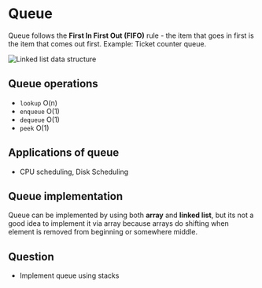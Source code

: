 # Queue

Queue follows the **First In First Out (FIFO)** rule - the item that goes in first is the item that comes out first. Example: Ticket counter queue.

![Linked list data structure](https://github.com/isandeepbansal/data-structures-and-algorithms/blob/main/assets/queue.webp)

## Queue operations

- `lookup` O(n)
- `enqueue` O(1)
- `dequeue` O(1)
- `peek` O(1)

## Applications of queue

- CPU scheduling, Disk Scheduling

## Queue implementation

Queue can be implemented by using both **array** and **linked list**, but its not a good idea to implement it via array because arrays do shifting when element is removed from beginning or somewhere middle.

## Question

- Implement queue using stacks
